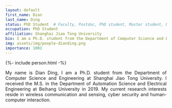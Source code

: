 ```yaml
---
layout: default
first_name: Dian
last_name: Ding
status: PhD Student  # Faculty, Postdoc, PhD student, Master student, Undergraduate student, Alumni
occupation: PhD Student
affiliation: Shanghai Jiao Tong University
bio: I am a Ph.D. student from the Department of Computer Science and Engineering at Shanghai Jiao Tong University. I received the M.S. in the Department of Automation Science and Electrical Engineering at Beihang University in 2019. My current research interests reside in wireless communication and sensing, cyber security and human-computer interaction.
img: assets/img/people-dianding.png
importance: 1001
---
```


{%- include person.html -%}

<p align="justify">
My name is Dian Ding, I am a Ph.D. student from the Department of Computer Science and Engineering at Shanghai Jiao Tong University. I received the M.S. in the Department of Automation Science and Electrical Engineering at Beihang University in 2019. My current research interests reside in wireless communication and sensing, cyber security and human-computer interaction.
</p>
